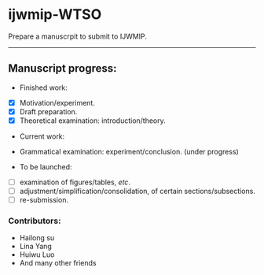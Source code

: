 # ijwmip-WTSO
Prepare a manuscrpit to submit to IJWMIP.

---
## Manuscript progress:

* Finished work:
 * [x] Motivation/experiment.
 * [x] Draft preparation.
 * [x] Theoretical examination: introduction/theory.

* Current work:
 *  Grammatical examination: experiment/conclusion. (under progress)

* To be launched:
 * [ ] examination of figures/tables, *etc*.
 * [ ] adjustment/simplification/consolidation, of certain sections/subsections.
 * [ ] re-submission.

### Contributors:
* Hailong su
* Lina Yang
* Huiwu Luo
* And many other friends